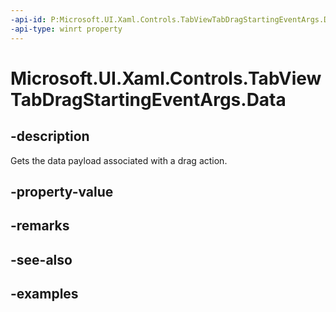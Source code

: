 ```yaml
---
-api-id: P:Microsoft.UI.Xaml.Controls.TabViewTabDragStartingEventArgs.Data
-api-type: winrt property
---
```


# Microsoft.UI.Xaml.Controls.TabViewTabDragStartingEventArgs.Data

<!--
public Windows.ApplicationModel.DataTransfer.DataPackage Data { get; }
-->

## -description

Gets the data payload associated with a drag action.

## -property-value

## -remarks

## -see-also

## -examples


